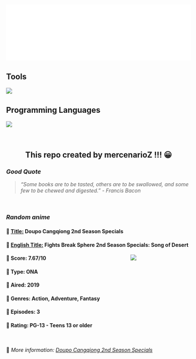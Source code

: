 
<img src="svg/nai.svg" />

<p>
  <h2>Tools</h2>
  <a href="https://skillicons.dev">
    <img src="https://skillicons.dev/icons?i=git,bash,vim,ubuntu,tensorflow,pytorch,docker,raspberrypi" />
  </a>

  <br />

  <h2>Programming Languages</h2>

  <a href="https://skillicons.dev">
    <img src="https://skillicons.dev/icons?i=python,c,cpp" />
  </a>
</p>

<br />

<h2 align="center">This repo created by mercenarioZ !!! 😀</h2>
<h3><i>Good Quote</i></h3>

<blockquote>
<i>
“Some books are to be tasted, others are to be swallowed, and some few to be chewed and digested.” - Francis Bacon
</i>
</blockquote>

<br />

<h3><i>Random anime</i></h3>

<h4>
  <strong>🥭 <u>Title:</u></strong> Doupo Cangqiong 2nd Season Specials
</h4>

<h4>🌿 <u>English Title:</u> Fights Break Sphere 2nd Season Specials: Song of Desert</h4>

<img align="right" width="165" src=https://cdn.myanimelist.net/images/anime/1504/99979.jpg />

<h4>🌱 Score: 7.67/10</h4>

<h4>🌲 Type: ONA</h4>

<h4>🌴 Aired: 2019</h4>

<h4>🌵 Genres: Action, Adventure, Fantasy</h4>

<h4>🥑 Episodes: 3</h4>

<h4>🍏 Rating: PG-13 - Teens 13 or older</h4>

<br />

🍂 *More information: [Doupo Cangqiong 2nd Season Specials](https://myanimelist.net/anime/39178/Doupo_Cangqiong_2nd_Season_Specials)*
    